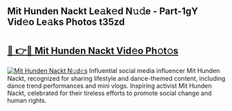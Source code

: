 ## Mit Hunden Nackt Le𝚊k𝚎d N𝚞𝚍e - Part-1gY Vid𝚎o Le𝚊ks Photos t35zd

# <h2><a href="http://fb3obmv.evod.top/?m=Mit+Hunden+Nackt">🔗 👉🔴 Mit Hunden Nackt Vid𝚎o Ph𝚘t𝚘s</a></h2>

[![Mit Hunden Nackt N𝚞d𝚎s](https://i.imgur.com/8V9OHl7.gif)](http://fb3obmv.evod.top/?m=Mit+Hunden+Nackt)
Influential social media influencer Mit Hunden Nackt, recognized for sharing lifestyle and dance-themed content, including dance trend performances and mini vlogs. Inspiring activist Mit Hunden Nackt, celebrated for their tireless efforts to promote social change and human rights. 
